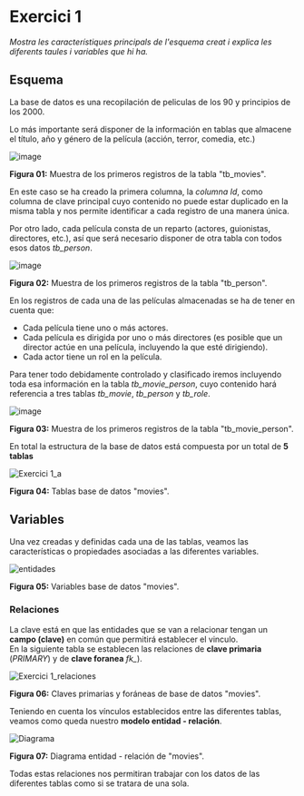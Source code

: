 # Exercici 1
*Mostra les característiques principals de l'esquema creat i explica les diferents taules i variables que hi ha.*

## Esquema
La base de datos es una recopilación de peliculas de los 90 y principios de los 2000.    

Lo más importante será disponer de la información en tablas que almacene el título, año y género de la película (acción, terror, comedia, etc.)

![image](https://user-images.githubusercontent.com/29567860/191693533-28ef3672-5724-42aa-bd59-7c05ae89defa.png)

**Figura 01:** Muestra de los primeros registros de la tabla "tb_movies".

En este caso se ha creado la primera columna, la *columna Id*, como columna de clave principal cuyo contenido no puede estar duplicado en la misma tabla y nos permite identificar a cada registro de una manera única.

Por otro lado, cada película consta de un reparto (actores, guionistas, directores, etc.), así que será necesario disponer de otra tabla con todos esos datos *tb_person*.  

![image](https://user-images.githubusercontent.com/29567860/191698564-7e783f53-cb4c-436a-8efc-130ffdb878f0.png)

**Figura 02:** Muestra de los primeros registros de la tabla "tb_person".

En los registros de cada una de las películas almacenadas se ha de tener en cuenta que:
- Cada película tiene uno o más actores.
- Cada película es dirigida por uno o más directores (es posible que un director actúe en una película, incluyendo la que esté dirigiendo).
- Cada actor tiene un rol en la película.

Para tener todo debidamente controlado y clasificado iremos incluyendo toda esa información en la tabla *tb_movie_person*, cuyo contenido hará referencia a tres tablas *tb_movie*, *tb_person* y *tb_role*.

![image](https://user-images.githubusercontent.com/29567860/191699534-884979ec-17d1-4609-b84e-44cb3baf829e.png)

**Figura 03:** Muestra de los primeros registros de la tabla "tb_movie_person".

En total la estructura de la base de datos está compuesta por un total de **5 tablas**

![Exercici 1_a](https://user-images.githubusercontent.com/29567860/191556935-41e1f7ff-d765-4bc5-b8bb-c4841b97bac4.PNG)

**Figura 04:** Tablas base de datos "movies".

## Variables
Una vez creadas y definidas cada una de las tablas, veamos las características o propiedades asociadas a las diferentes variables.

![entidades](https://user-images.githubusercontent.com/29567860/191691312-98680a9e-b18c-4555-b83f-ac72e09c3436.png)

**Figura 05:** Variables base de datos "movies".

### Relaciones
La clave está en que las entidades que se van a relacionar tengan un **campo (clave)** en común que permitirá establecer el vinculo.   
En la siguiente tabla se establecen las relaciones de **clave primaria** (*PRIMARY*) y de **clave foranea** *fk_*).

![Exercici 1_relaciones](https://user-images.githubusercontent.com/29567860/191689709-8d3fd345-0603-4342-a150-44355132c83d.PNG)

**Figura 06:** Claves primarias y foráneas de base de datos "movies".

Teniendo en cuenta los vínculos establecidos entre las diferentes tablas, veamos como queda nuestro **modelo entidad - relación**.

![Diagrama](https://user-images.githubusercontent.com/29567860/191486323-56601776-6276-4514-b7d7-8e86b49c0d13.PNG)

**Figura 07:** Diagrama entidad - relación de "movies".

Todas estas relaciones nos permitiran trabajar con los datos de las diferentes tablas como si se tratara de una sola.

